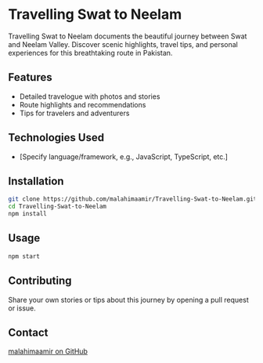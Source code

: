 # Travelling Swat to Neelam

Travelling Swat to Neelam documents the beautiful journey between Swat and Neelam Valley. Discover scenic highlights, travel tips, and personal experiences for this breathtaking route in Pakistan.

## Features
- Detailed travelogue with photos and stories
- Route highlights and recommendations
- Tips for travelers and adventurers

## Technologies Used
- [Specify language/framework, e.g., JavaScript, TypeScript, etc.]

## Installation

```bash
git clone https://github.com/malahimaamir/Travelling-Swat-to-Neelam.git
cd Travelling-Swat-to-Neelam
npm install
```

## Usage

```bash
npm start
```

## Contributing
Share your own stories or tips about this journey by opening a pull request or issue.


## Contact
[malahimaamir on GitHub](https://github.com/malahimaamir)
